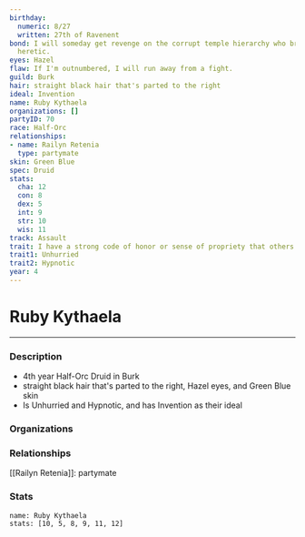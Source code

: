 ```yaml
---
birthday:
  numeric: 8/27
  written: 27th of Ravenent
bond: I will someday get revenge on the corrupt temple hierarchy who branded me a
  heretic.
eyes: Hazel
flaw: If I'm outnumbered, I will run away from a fight.
guild: Burk
hair: straight black hair that's parted to the right
ideal: Invention
name: Ruby Kythaela
organizations: []
partyID: 70
race: Half-Orc
relationships:
- name: Railyn Retenia
  type: partymate
skin: Green Blue
spec: Druid
stats:
  cha: 12
  con: 8
  dex: 5
  int: 9
  str: 10
  wis: 11
track: Assault
trait: I have a strong code of honor or sense of propriety that others don't comprehend.
trait1: Unhurried
trait2: Hypnotic
year: 4
---
```

# Ruby Kythaela
---
### Description
- 4th year Half-Orc Druid in Burk
- straight black hair that's parted to the right, Hazel eyes, and Green Blue skin
- Is Unhurried and Hypnotic, and has Invention as their ideal

### Organizations
### Relationships
[[Railyn Retenia]]: partymate
### Stats
```statblock
name: Ruby Kythaela
stats: [10, 5, 8, 9, 11, 12]
```